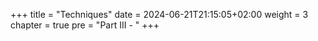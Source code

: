 +++
title = "Techniques"
date = 2024-06-21T21:15:05+02:00
weight = 3
chapter = true
pre = "Part III - "
+++